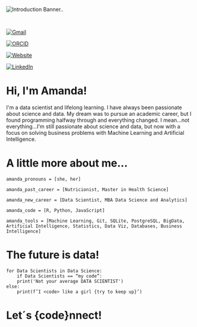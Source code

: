 <img src="[https://github.com/dsamandarc/dsamandarc/blob/ca317848922529ef2e2ac21d84d4d460c8d727cb/perfil.jpg](https://github.com/dsamandarc/dsamandarc/blob/30dbceee001d87b545aea4488374f0aa8e1a909c/Apresenta%C3%A7%C3%A3o1.jpg)" alt="Introduction Banner.." style="text-align: center; margin-bottom: 30px;" />

[![Gmail](https://img.shields.io/badge/Email-amandinharodriguescruz@gmail.com-informational?style=flat-square&color=8B89CC&logo=protonmail&logoColor=white)](malito:amandinharodriguescruz@gmail.com)

[![ORCID](https://img.shields.io/badge/ORCID-0000--0002--4578--3382-blue?style=flat-square&logo=orcid&logoColor=white)](https://orcid.org/0000-0002-4578-3382)

[![Website](https://img.shields.io/badge/My--Portfolio-Data--Science-informational?style=flat-square&color=black&logo=vercel&logoColor=white)](https://dsamandarc.github.io/portfolio_projetos/)

[![LinkedIn](https://img.shields.io/badge/LinkedIn-amandarodriguescruz-informational?style=flat-square&logo=linkedin&logoColor=white)](https://www.linkedin.com/in/amandarodriguescruz/)
# Hi, I'm Amanda!
 I'm a data scientist and lifelong learning. I have always been passionate about science and data. My dream was to pursue an academic career, but I found programming halfway through and everything changed. I mean...not everything...I'm still passionate about science and data, but now with a focus on solving business problems with Machine Learning and Artificial Intelligence.

# A little more about me...
 
    
    amanda_pronouns = [she, her]
    
    amanda_past_career = [Nutricionist, Master in Health Science]
    
    amanda_new_career = [Data Scientist, MBA Data Science and Analytics]
    
    amanda_code = [R, Python, JavaScript]
    
    amanda_tools = [Machine Learning, Git, SQLite, PostgreSQL, BigData, Artificial Intelligence, Statistics, Data Viz, Databases, Business Intelligence]

# The future is data! 

    for Data Scientists in Data Science:
        if Data Scientists == “my code”:
        print('Not your average DATA SCIENTIST')
    else:
        print(f’I <code> like a girl {try to keep up}’)

# Let´s {code}nnect!
